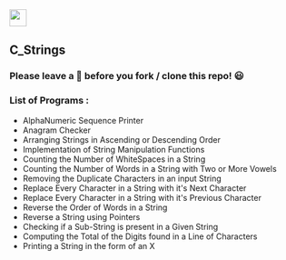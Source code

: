 <img src="https://img.shields.io/badge/C-050F2C?style=for-the-badge&logo=C&logoColor=white" height="30">


## C_Strings

### Please leave a 🌟 before you fork / clone this repo! 😃

### List of Programs :
* AlphaNumeric Sequence Printer
* Anagram Checker
* Arranging Strings in Ascending or Descending Order
* Implementation of String Manipulation Functions
* Counting the Number of WhiteSpaces in a String
* Counting the Number of Words in a String with Two or More Vowels
* Removing the Duplicate Characters in an input String
* Replace Every Character in a String with it's Next Character
* Replace Every Character in a String with it's Previous Character
* Reverse the Order of Words in a String
* Reverse a String using Pointers
* Checking if a Sub-String is present in a Given String
* Computing the Total of the Digits found in a Line of Characters
* Printing a String in the form of an X
